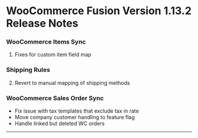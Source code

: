 # WooCommerce Fusion Version 1.13.2 Release Notes

### WooCommerce Items Sync
1. Fixes for custom item field map

### Shipping Rules
2. Revert to manual mapping of shipping methods


### WooCommerce Sales Order Sync
- Fix issue with tax templates that exclude tax in rate
- Move company customer handling to feature flag
- Handle linked but deleted WC orders

---
